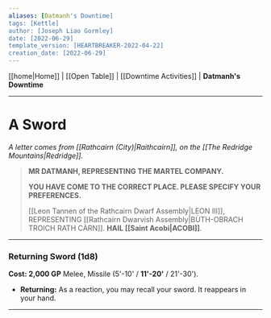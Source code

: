 ```yaml
---
aliases: [Datmanh's Downtime]
tags: [Kettle]
author: [Joseph Liao Gormley]
date: [2022-06-29]
template_version: [HEARTBREAKER-2022-04-22]
creation_date: [2022-06-29]
---
```

<!-- Home | Character Creation | -->
[[home|Home]] | [[Open Table]] | [[Downtime Activities]] | **Datmanh's Downtime**
___
# A Sword
*A letter comes from [[Rathcairn (City)|Raithcairn]], on the [[The Redridge Mountains|Redridge]].*

> **MR DATMANH, REPRESENTING THE MARTEL COMPANY.**
>
> **YOU HAVE COME TO THE CORRECT PLACE. PLEASE SPECIFY YOUR PREFERENCES.**
> 
> [[Leon Tannen of the Rathcairn Dwarf Assembly|LEON III]], REPRESENTING [[Rathcairn Dwarvish Assembly|BÙTH-OBRACH TROICH RATH CÀRN]].
> **HAIL [[Saint Acobi|ACOBI]]**.

___
### **Returning Sword (1d8)**
**Cost: 2,000 GP**
Melee, Missile (5'-10' / **11'-20'** / 21'-30').
- **Returning:** As a reaction, you may recall your sword. It reappears in your hand.

___
<!--*See also:* 
*References:*
*Source:* -->
<!-- Sources, read more, links, etc. -->
<!-- *Source: Entry by [[Mike Maxin]].* -->
<!-- Leave an empty line at the end, otherwise Exporter complains. -->
